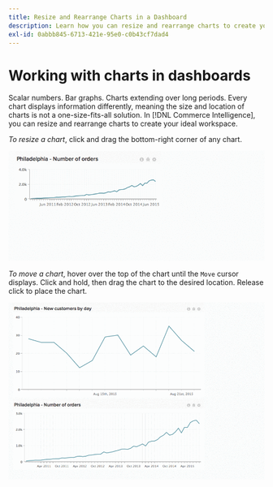 ```yaml
---
title: Resize and Rearrange Charts in a Dashboard
description: Learn how you can resize and rearrange charts to create your ideal workspace.
exl-id: 0abbb845-6713-421e-95e0-c0b43cf7dad4
---
```

# Working with charts in dashboards

Scalar numbers. Bar graphs. Charts extending over long periods. Every chart displays information differently, meaning the size and location of charts is not a one-size-fits-all solution. In [!DNL Commerce Intelligence], you can resize and rearrange charts to create your ideal workspace.

*To resize a chart*, click and drag the bottom-right corner of any chart.

![resize chart](../../assets/Resize_Chart_in_Dashboard.gif)

*To move a chart*, hover over the top of the chart until the `Move` cursor displays. Click and hold, then drag the chart to the desired location. Release click to place the chart.

![move chart](../../assets/Move_Chart_in_Dashboard.gif)
